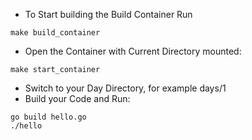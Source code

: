   * To Start building the Build Container Run
```
make build_container
```
  * Open the Container with Current Directory mounted:
```
make start_container
```
  * Switch to your Day Directory, for example days/1
  * Build your Code and Run:
```
go build hello.go
./hello
```

